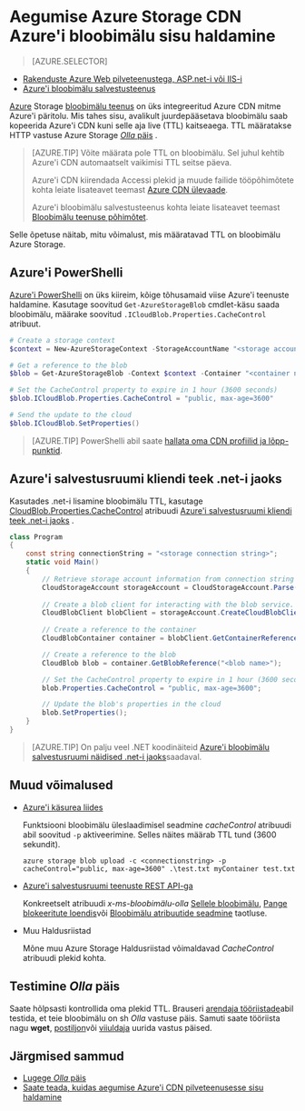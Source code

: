 <properties
 pageTitle="Halda salvestusruumi Azure'i bloobimälu sisu Azure'i CDN aegumise | Microsoft Azure'i"
 description="Siit saate teada, kontrollides aja live plekid Azure CDN vahemällu võimaluste kohta."
 services="cdn"
 documentationCenter=""
 authors="camsoper"
 manager="erikre"
 editor=""/>
<tags
 ms.service="cdn"
 ms.workload="media"
 ms.tgt_pltfrm="na"
 ms.devlang="multiple"
 ms.topic="article"
 ms.date="09/15/2016"
 ms.author="casoper"/>


# <a name="manage-expiration-of-azure-storage-blob-content-in-azure-cdn"></a>Aegumise Azure Storage CDN Azure'i bloobimälu sisu haldamine

> [AZURE.SELECTOR]
- [Rakenduste Azure Web pilveteenustega, ASP.net-i või IIS-i](cdn-manage-expiration-of-cloud-service-content.md)
- [Azure'i bloobimälu salvestusteenus](cdn-manage-expiration-of-blob-content.md)

[Azure](../storage/storage-introduction.md) Storage [bloobimälu teenus](../storage/storage-introduction.md#blob-storage) on üks integreeritud Azure CDN mitme Azure'i päritolu.  Mis tahes sisu, avalikult juurdepääsetava bloobimälu saab kopeerida Azure'i CDN kuni selle aja live (TTL) kaitseaega.  TTL määratakse HTTP vastuse Azure Storage [ *Olla* päis](http://www.w3.org/Protocols/rfc2616/rfc2616-sec14.html#sec14.9) .

>[AZURE.TIP] Võite määrata pole TTL on bloobimälu.  Sel juhul kehtib Azure'i CDN automaatselt vaikimisi TTL seitse päeva.
>
>Azure'i CDN kiirendada Accessi plekid ja muude failide tööpõhimõtete kohta leiate lisateavet teemast [Azure CDN ülevaade](./cdn-overview.md).
>
>Azure'i bloobimälu salvestusteenus kohta leiate lisateavet teemast [Bloobimälu teenuse põhimõtet](https://msdn.microsoft.com/library/dd179376.aspx). 

Selle õpetuse näitab, mitu võimalust, mis määratavad TTL on bloobimälu Azure Storage.  

## <a name="azure-powershell"></a>Azure'i PowerShelli

[Azure'i PowerShelli](../powershell-install-configure.md) on üks kiireim, kõige tõhusamaid viise Azure'i teenuste haldamine.  Kasutage soovitud `Get-AzureStorageBlob` cmdlet-käsu saada bloobimälu, määrake soovitud `.ICloudBlob.Properties.CacheControl` atribuut. 

```powershell
# Create a storage context
$context = New-AzureStorageContext -StorageAccountName "<storage account name>" -StorageAccountKey "<storage account key>"

# Get a reference to the blob
$blob = Get-AzureStorageBlob -Context $context -Container "<container name>" -Blob "<blob name>"

# Set the CacheControl property to expire in 1 hour (3600 seconds)
$blob.ICloudBlob.Properties.CacheControl = "public, max-age=3600"

# Send the update to the cloud
$blob.ICloudBlob.SetProperties()
```

>[AZURE.TIP] PowerShelli abil saate [hallata oma CDN profiilid ja lõpp-punktid](./cdn-manage-powershell.md).

## <a name="azure-storage-client-library-for-net"></a>Azure'i salvestusruumi kliendi teek .net-i jaoks

Kasutades .net-i lisamine bloobimälu TTL, kasutage [CloudBlob.Properties.CacheControl](https://msdn.microsoft.com/library/microsoft.windowsazure.storage.blob.blobproperties.cachecontrol.aspx) atribuudi [Azure'i salvestusruumi kliendi teek .net-i jaoks](../storage/storage-dotnet-how-to-use-blobs.md) .

```csharp
class Program
{
    const string connectionString = "<storage connection string>";
    static void Main()
    {
        // Retrieve storage account information from connection string
        CloudStorageAccount storageAccount = CloudStorageAccount.Parse(connectionString);
        
        // Create a blob client for interacting with the blob service.
        CloudBlobClient blobClient = storageAccount.CreateCloudBlobClient();
        
        // Create a reference to the container
        CloudBlobContainer container = blobClient.GetContainerReference("<container name>");

        // Create a reference to the blob
        CloudBlob blob = container.GetBlobReference("<blob name>");

        // Set the CacheControl property to expire in 1 hour (3600 seconds)
        blob.Properties.CacheControl = "public, max-age=3600";

        // Update the blob's properties in the cloud
        blob.SetProperties();
    }
}
```

>[AZURE.TIP] On palju veel .NET koodinäiteid [Azure'i bloobimälu salvestusruumi näidised .net-i jaoks](https://azure.microsoft.com/documentation/samples/storage-blob-dotnet-getting-started/)saadaval.

## <a name="other-methods"></a>Muud võimalused

- [Azure'i käsurea liides](../xplat-cli-install.md)

    Funktsiooni bloobimälu üleslaadimisel seadmine *cacheControl* atribuudi abil soovitud `-p` aktiveerimine.  Selles näites määrab TTL tund (3600 sekundit).

    ```text
    azure storage blob upload -c <connectionstring> -p cacheControl="public, max-age=3600" .\test.txt myContainer test.txt
    ```

- [Azure'i salvestusruumi teenuste REST API-ga](https://msdn.microsoft.com/library/azure/dd179355.aspx)

    Konkreetselt atribuudi *x-ms-bloobimälu-olla* [Sellele bloobimälu](https://msdn.microsoft.com/en-us/library/azure/dd179451.aspx), [Pange blokeeritute loendis](https://msdn.microsoft.com/en-us/library/azure/dd179467.aspx)või [Bloobimälu atribuutide seadmine](https://msdn.microsoft.com/library/azure/ee691966.aspx) taotluse.

- Muu Haldusriistad

    Mõne muu Azure Storage Haldusriistad võimaldavad *CacheControl* atribuudi plekid kohta. 

## <a name="testing-the-cache-control-header"></a>Testimine *Olla* päis

Saate hõlpsasti kontrollida oma plekid TTL.  Brauseri [arendaja tööriistade](https://developer.microsoft.com/microsoft-edge/platform/documentation/f12-devtools-guide/)abil testida, et teie bloobimälu on sh *Olla* vastuse päis.  Samuti saate tööriista nagu **wget**, [postiljon](https://www.getpostman.com/)või [viiuldaja](http://www.telerik.com/fiddler) uurida vastus päised.

## <a name="next-steps"></a>Järgmised sammud

- [Lugege *Olla* päis](http://www.w3.org/Protocols/rfc2616/rfc2616-sec14.html#sec14.9)
- [Saate teada, kuidas aegumise Azure'i CDN pilveteenusesse sisu haldamine](./cdn-manage-expiration-of-cloud-service-content.md)


